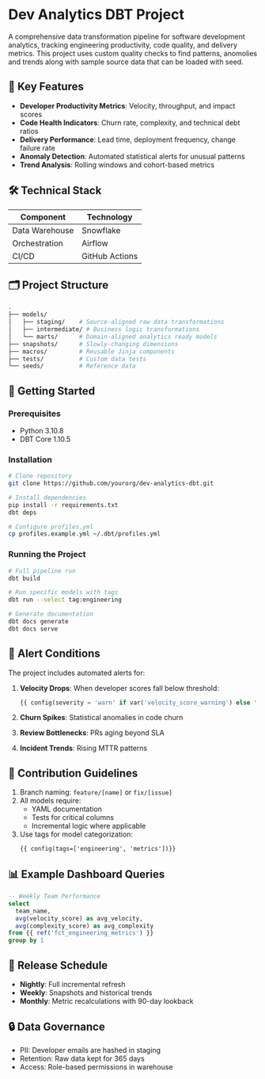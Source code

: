 # Dev Analytics DBT Project

A comprehensive data transformation pipeline for software development analytics, tracking engineering productivity, code quality, and delivery metrics.
This project uses custom quality checks to find patterns, anomolies and trends along with sample source data that can be loaded with seed. 
## 📌 Key Features

- **Developer Productivity Metrics**: Velocity, throughput, and impact scores
- **Code Health Indicators**: Churn rate, complexity, and technical debt ratios
- **Delivery Performance**: Lead time, deployment frequency, change failure rate
- **Anomaly Detection**: Automated statistical alerts for unusual patterns
- **Trend Analysis**: Rolling windows and cohort-based metrics

## 🛠️ Technical Stack

| Component       | Technology               |
|-----------------|--------------------------|
| Data Warehouse | Snowflake                 |
| Orchestration  | Airflow                   |
| CI/CD          | GitHub Actions            |

## 🗂 Project Structure

```bash
.
├── models/
│   ├── staging/    # Source-aligned raw data transformations
│   ├── intermediate/ # Business logic transformations
│   └── marts/      # Domain-aligned analytics ready models
├── snapshots/      # Slowly-changing dimensions
├── macros/         # Reusable Jinja components
├── tests/          # Custom data tests
└── seeds/          # Reference data
```

## 🚀 Getting Started

### Prerequisites
- Python 3.10.8
- DBT Core 1.10.5


### Installation
```bash
# Clone repository
git clone https://github.com/yourorg/dev-analytics-dbt.git

# Install dependencies
pip install -r requirements.txt
dbt deps

# Configure profiles.yml
cp profiles.example.yml ~/.dbt/profiles.yml
```

### Running the Project

```bash
# Full pipeline run
dbt build

# Run specific models with tags
dbt run --select tag:engineering

# Generate documentation
dbt docs generate
dbt docs serve
```


## 🛑 Alert Conditions

The project includes automated alerts for:

1. **Velocity Drops**: When developer scores fall below threshold:
   ```sql
   {{ config(severity = 'warn' if var('velocity_score_warning') else 'error' )}}
   ```

2. **Churn Spikes**: Statistical anomalies in code churn
3. **Review Bottlenecks**: PRs aging beyond SLA
4. **Incident Trends**: Rising MTTR patterns

## 🤝 Contribution Guidelines

1. Branch naming: `feature/[name]` or `fix/[issue]`
2. All models require:
   - YAML documentation
   - Tests for critical columns
   - Incremental logic where applicable
3. Use tags for model categorization:
   ```jinja
   {{ config(tags=['engineering', 'metrics'])}}
   ```

## 📊 Example Dashboard Queries

```sql
-- Weekly Team Performance
select 
  team_name,
  avg(velocity_score) as avg_velocity,
  avg(complexity_score) as avg_complexity
from {{ ref('fct_engineering_metrics') }}
group by 1
```

## 📅 Release Schedule

- **Nightly**: Full incremental refresh
- **Weekly**: Snapshots and historical trends
- **Monthly**: Metric recalculations with 90-day lookback

## 🔒 Data Governance

- PII: Developer emails are hashed in staging
- Retention: Raw data kept for 365 days
- Access: Role-based permissions in warehouse
